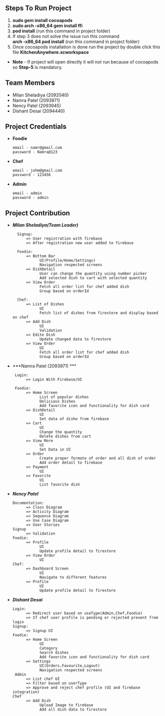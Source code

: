 ## Steps To Run Project

  1) **sudo gem install cocoapods**
  2) **sudo arch -x86_64 gem install ffi**
  3) **pod install** (run this command in project folder) 
  4) If step 3 does not solve the issue run this command  
      **arch -x86_64 pod install** (run this command in project folder)
  5) Once cocoapods installation is done run the project by double click this file **KitchenAnywhere.xcworkspace**

- **Note** - If project will open directly it will not run because of cocoapods so **Step-5** is mandatory.

## Team Members

  - Milan Sheladiya (2092040)
  - Namra Patel (2093971)
  - Nency Patel (2093945)
  - Dishant Desai (2094440)

## Project Credentials

- **Foodie**
    
      email - namr@gmail.com
      password - Namra@123
      
- **Chef**

      email - johm@gmail.com
      password - 123456
      
- **Admin**

      email - admin
      password - admin

## Project Contribution

- ***Milan Sheladiya(Team Leader)***
 
        Signup:
            => User registration with firebase
            => After registration new user added to firebase

        Foodie:
            => Bottom Bar
                  UI(Profile/Home/Settings) 
                  Navigation respected screens
            => DishDetail
                  User can change the quantity using number picker
                  Add selected dish to cart with selected quantity
            => View Order
                  Fetch all order list for chef added dish 
                  Group based on orderId

        Chef:
            => List of Dishes 
                  UI
                  Fetch list of dishes from firestore and display based on chef
            => Add Dish 
                  UI 
                  Validation 
            => Edite Dish 
                  Update changed data to firestore
            => View Order 
                  UI 
                  Fetch all order list for chef added dish
                  Group based on orderId

- ***Namra Patel (2093971) ***

       Login:
            => Login With Firebase/UI
            
       Foodie:
            => Home Screen 
                  List of popular dishes 
                  Delicious Dishes 
                  Add favorite icon and functionality for dish card 
            => DishDetail
                  UI 
                  Set data of dishe from firebase
            => Cart 
                  UI
                  Change the quantity
                  Delete dishes from cart
            => View More
                  UI
                  Set Data in UI
            => Order
                  Create proper formate of order and all dish of order
                  Add order detail to firebase
            => Payment
                  UI
            => Favorite
                  UI
                  List favorite dish

- ***Nency Patel***

      Documentation:
            => Class Diagram
            => Activity Diagram
            => Sequence Diagram
            => Use Case Diagram
            => User Stories
      Signup
            => Validation
      Foodie:
            => Profile
                  UI
                  Update profile detail to firestore
            => View Order
                  UI 
      Chef:
            => Dashboard Screen 
                  UI
                  Navigate to different features
            => Profile
                  UI
                  Update profile detail to firestore


- ***Dishant Desai***


      Login:
            => Redirect user based on useType(Admin,Chef,Foodie)
            => If chef user profile is pending or rejected prevent from login
      Signup:
            => Signup UI
      Foodie:
            => Home Screen 
                  UI 
                  Category 
                  Search dishes 
                  Add favorite icon and functionality for dish card
            => Settings
                  UI(Orders,Favourite,Logout)
                  Navigation respected screens
       Admin 
            => List chef UI 
            => Filter based on userType
            => Approve and reject chef profile (UI and firebase integration)
      Chef
            => Add Dish 
                  Upload Image to firebase 
                  Add all dish data to firestore


      







